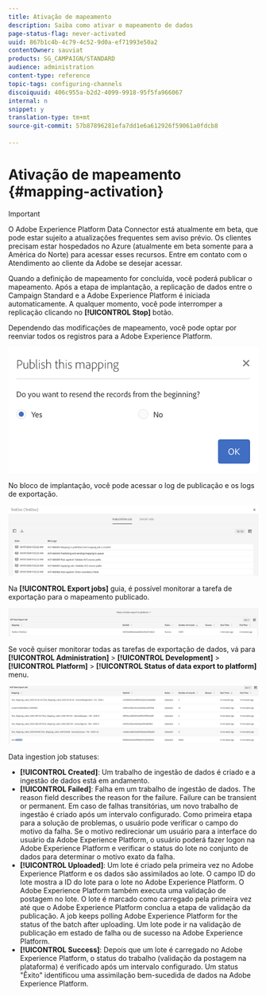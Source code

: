 ```yaml
---
title: Ativação de mapeamento
description: Saiba como ativar o mapeamento de dados
page-status-flag: never-activated
uuid: 867b1c4b-4c79-4c52-9d0a-ef71993e50a2
contentOwner: sauviat
products: SG_CAMPAIGN/STANDARD
audience: administration
content-type: reference
topic-tags: configuring-channels
discoiquuid: 406c955a-b2d2-4099-9918-95f5fa966067
internal: n
snippet: y
translation-type: tm+mt
source-git-commit: 57b87896281efa7dd1e6a612926f59061a0fdcb8

---
```



# Ativação de mapeamento {#mapping-activation}

>[!IMPORTANT]
>
>O Adobe Experience Platform Data Connector está atualmente em beta, que pode estar sujeito a atualizações frequentes sem aviso prévio. Os clientes precisam estar hospedados no Azure (atualmente em beta somente para a América do Norte) para acessar esses recursos. Entre em contato com o Atendimento ao cliente da Adobe se desejar acessar.

Quando a definição de mapeamento for concluída, você poderá publicar o mapeamento. Após a etapa de implantação, a replicação de dados entre o Campaign Standard e a Adobe Experience Platform é iniciada automaticamente. A qualquer momento, você pode interromper a replicação clicando no **[!UICONTROL Stop]** botão.

Dependendo das modificações de mapeamento, você pode optar por reenviar todos os registros para a Adobe Experience Platform.

![](assets/aep_publishmapping.png)

No bloco de implantação, você pode acessar o log de publicação e os logs de exportação.

![](assets/aep_publog.png)

Na **[!UICONTROL Export jobs]** guia, é possível monitorar a tarefa de exportação para o mapeamento publicado.

![](assets/aep_jobstatus.png)

Se você quiser monitorar todas as tarefas de exportação de dados, vá para **[!UICONTROL Administration]** > **[!UICONTROL Development]** > **[!UICONTROL Platform]** > **[!UICONTROL Status of data export to platform]** menu.

![](assets/aep_statusmapping.png)

Data ingestion job statuses:

* **[!UICONTROL Created]**: Um trabalho de ingestão de dados é criado e a ingestão de dados está em andamento.
* **[!UICONTROL Failed]**: Falha em um trabalho de ingestão de dados. The reason field describes the reason for the failure. Failure can be transient or permanent. Em caso de falhas transitórias, um novo trabalho de ingestão é criado após um intervalo configurado. Como primeira etapa para a solução de problemas, o usuário pode verificar o campo do motivo da falha. Se o motivo redirecionar um usuário para a interface do usuário da Adobe Experience Platform, o usuário poderá fazer logon na Adobe Experience Platform e verificar o status do lote no conjunto de dados para determinar o motivo exato da falha.
* **[!UICONTROL Uploaded]**: Um lote é criado pela primeira vez no Adobe Experience Platform e os dados são assimilados ao lote. O campo ID do lote mostra a ID do lote para o lote no Adobe Experience Platform. O Adobe Experience Platform também executa uma validação de postagem no lote. O lote é marcado como carregado pela primeira vez até que o Adobe Experience Platform conclua a etapa de validação da publicação. A job keeps polling Adobe Experience Platform for the status of the batch after uploading. Um lote pode ir na validação de publicação em estado de falha ou de sucesso na Adobe Experience Platform.
* **[!UICONTROL Success]**: Depois que um lote é carregado no Adobe Experience Platform, o status do trabalho (validação da postagem na plataforma) é verificado após um intervalo configurado. Um status &quot;Êxito&quot; identificou uma assimilação bem-sucedida de dados na Adobe Experience Platform.
